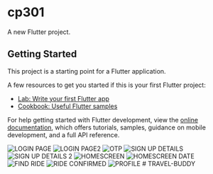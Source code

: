 # cp301

A new Flutter project.

## Getting Started

This project is a starting point for a Flutter application.

A few resources to get you started if this is your first Flutter project:

- [Lab: Write your first Flutter app](https://docs.flutter.dev/get-started/codelab)
- [Cookbook: Useful Flutter samples](https://docs.flutter.dev/cookbook)

For help getting started with Flutter development, view the
[online documentation](https://docs.flutter.dev/), which offers tutorials,
samples, guidance on mobile development, and a full API reference.

![LOGIN PAGE](https://github.com/Suyashvarshney8/TRAVEL-BUDDY/assets/108462601/ef982fb9-adac-41f6-a6ab-85e65ebdab50)
![LOGIN PAGE2](https://github.com/Suyashvarshney8/TRAVEL-BUDDY/assets/108462601/c5cec54a-690c-4e7d-bee1-22eec6a73b6e)
![OTP](https://github.com/Suyashvarshney8/TRAVEL-BUDDY/assets/108462601/f84711b9-d9e2-4ab8-9d55-c92b3cd8d6d0)
![SIGN UP DETAILS](https://github.com/Suyashvarshney8/TRAVEL-BUDDY/assets/108462601/e3688023-fc1d-4af3-9471-ebde575d9e0f)
![SIGN UP DETAILS 2](https://github.com/Suyashvarshney8/TRAVEL-BUDDY/assets/108462601/ddf57491-1012-419d-b0be-5920cf0e4149)
![HOMESCREEN](https://github.com/Suyashvarshney8/TRAVEL-BUDDY/assets/108462601/e8fdf443-7f2e-4319-89ac-ff07be81f495)
![HOMESCREEN DATE](https://github.com/Suyashvarshney8/TRAVEL-BUDDY/assets/108462601/18496c21-2e35-406a-976a-21c8a1c7d903)
![FIND RIDE](https://github.com/Suyashvarshney8/TRAVEL-BUDDY/assets/108462601/2ea75717-04f8-469c-a263-7671b1b53b41)
![RIDE CONFIRMED](https://github.com/Suyashvarshney8/TRAVEL-BUDDY/assets/108462601/0c590aa5-9949-4b4e-ac90-c3a1b8f96061)
![PROFILE](https://github.com/Suyashvarshney8/TRAVEL-BUDDY/assets/108462601/e7c8c900-49a3-48dd-9dc1-5cb0955e9bfe)
 
 #   T R A V E L - B U D D Y 
 
 
